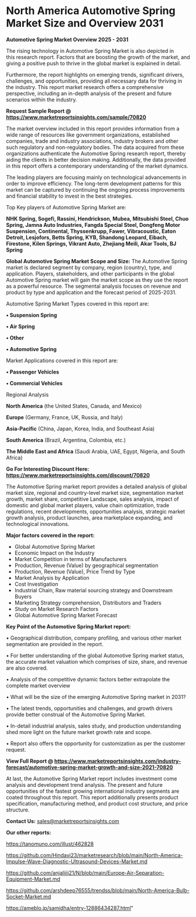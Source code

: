 # North America Automotive Spring Market Size and Overview 2031

<Strong> Automotive Spring Market Overview 2025 - 2031</strong>

The rising technology in Automotive Spring Market is also depicted in this research report. Factors that are boosting the growth of the market, and giving a positive push to thrive in the global market is explained in detail.

Furthermore, the report highlights on emerging trends, significant drivers, challenges, and opportunities, providing all necessary data for thriving in the industry. This report market research offers a comprehensive perspective, including an in-depth analysis of the present and future scenarios within the industry.

<strong>Request Sample Report @ <a href=https://www.marketreportsinsights.com/sample/70820>https://www.marketreportsinsights.com/sample/70820</a></strong>

The market overview included in this report provides information from a wide range of resources like government organizations, established companies, trade and industry associations, industry brokers and other such regulatory and non-regulatory bodies. The data acquired from these organizations authenticate the Automotive Spring research report, thereby aiding the clients in better decision making. Additionally, the data provided in this report offers a contemporary understanding of the market dynamics.

The leading players are focusing mainly on technological advancements in order to improve efficiency. The long-term development patterns for this market can be captured by continuing the ongoing process improvements and financial stability to invest in the best strategies.

Top Key players of Automotive Spring Market are:

<strong>NHK Spring, Sogefi, Rassini, Hendrickson, Mubea, Mitsubishi Steel, Chuo Spring, Jamna Auto Industries, Fangda Special Steel, Dongfeng Motor Suspension, Continental, Thyssenkrupp, Fawer, Vibracoustic, Eaton Detroit, Lesjofors, Betts Spring, KYB, Shandong Leopard, Eibach, Firestone, Kilen Springs, Vikrant Auto, Zhejiang Meili, Akar Tools, BJ Spring</strong>

<strong><b>Global Automotive Spring Market Scope and Size:</b></strong>
The Automotive Spring market is declared segment by company, region (country), type, and application. Players, stakeholders, and other participants in the global Automotive Spring market will gain the market scope as they use the report as a powerful resource. The segmental analysis focuses on revenue and product by type and application and the forecast period of 2025-2031.

Automotive Spring Market Types covered in this report are:

<strong>• Suspension Spring

• Air Spring

• Other

• Automotive Spring</strong>

Market Applications covered in this report are:

<strong>• Passenger Vehicles

• Commercial Vehicles</strong> 

Regional Analysis

<strong>North America</strong> (the United States, Canada, and Mexico)

<strong>Europe</strong> (Germany, France, UK, Russia, and Italy)

<strong>Asia-Pacific</strong> (China, Japan, Korea, India, and Southeast Asia)

<strong>South America</strong> (Brazil, Argentina, Colombia, etc.)

<strong>The Middle East and Africa</strong> (Saudi Arabia, UAE, Egypt, Nigeria, and South Africa)

<strong>Go For Interesting Discount Here: <a href=https://www.marketreportsinsights.com/discount/70820>https://www.marketreportsinsights.com/discount/70820</a></strong>

The Automotive Spring market report provides a detailed analysis of global market size, regional and country-level market size, segmentation market growth, market share, competitive Landscape, sales analysis, impact of domestic and global market players, value chain optimization, trade regulations, recent developments, opportunities analysis, strategic market growth analysis, product launches, area marketplace expanding, and technological innovations.

<strong><b>Major factors covered in the report:</b></strong>
<ul>
  <li>Global Automotive Spring Market </li>
  <li>Economic Impact on the Industry</li>
  <li>Market Competition in terms of Manufacturers</li>
  <li>Production, Revenue (Value) by geographical segmentation</li>
  <li>Production, Revenue (Value), Price Trend by Type</li>
  <li>Market Analysis by Application</li>
  <li>Cost Investigation</li>
  <li>Industrial Chain, Raw material sourcing strategy and Downstream Buyers</li>
  <li>Marketing Strategy comprehension, Distributors and Traders</li>
  <li>Study on Market Research Factors</li>
  <li>Global Automotive Spring Market Forecast</li>
</ul>

<strong><b>Key Point of the Automotive Spring Market report:</b></strong>

• Geographical distribution, company profiling, and various other market segmentation are provided in the report.

• For better understanding of the global Automotive Spring market status, the accurate market valuation which comprises of size, share, and revenue are also covered.

• Analysis of the competitive dynamic factors better extrapolate the complete market overview

• What will be the size of the emerging Automotive Spring market in 2031?

• The latest trends, opportunities and challenges, and growth drivers provide better construal of the Automotive Spring Market.

• In-detail industrial analysis, sales study, and production understanding shed more light on the future market growth rate and scope.

• Report also offers the opportunity for customization as per the customer request.

<strong><b>View Full Report @ <a href=https://www.marketreportsinsights.com/industry-forecast/automotive-spring-market-growth-and-size-2021-70820>https://www.marketreportsinsights.com/industry-forecast/automotive-spring-market-growth-and-size-2021-70820</a></b></strong>


At last, the Automotive Spring Market report includes investment come analysis and development trend analysis. The present and future opportunities of the fastest growing international industry segments are coated throughout this report. This report additionally presents product specification, manufacturing method, and product cost structure, and price structure.

<strong>Contact Us:</strong>
sales@marketreportsinsights.com

<strong>Our other reports:</strong>

<a href=https://tanomuno.com/illust/462828>https://tanomuno.com/illust/462828</a>

<a href=https://github.com/Hindavi23/marketresearch/blob/main/North-America-Impulse-Wave-Diagnostic-Ultrasound-Devices-Market.md>https://github.com/Hindavi23/marketresearch/blob/main/North-America-Impulse-Wave-Diagnostic-Ultrasound-Devices-Market.md</a>

<a href=https://github.com/anjaliiii21/N/blob/main/Europe-Air-Separation-Equipment-Market.md>https://github.com/anjaliiii21/N/blob/main/Europe-Air-Separation-Equipment-Market.md</a>

<a href=https://github.com/arshdeep76555/trendss/blob/main/North-America-Bulb-Socket-Market.md>https://github.com/arshdeep76555/trendss/blob/main/North-America-Bulb-Socket-Market.md</a>

<a href=https://ameblo.jp/samidha/entry-12886434287.html>https://ameblo.jp/samidha/entry-12886434287.html</a>"

